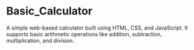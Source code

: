 # Basic_Calculator
A simple web-based calculator built using HTML, CSS, and JavaScript. It supports basic arithmetic operations like addition, subtraction, multiplication, and division.
